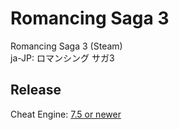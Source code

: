 # Romancing Saga 3  
Romancing Saga 3 (Steam)  
ja-JP: ロマンシング サガ3  
 
## Release
Cheat Engine: [7.5 or newer](https://github.com/cheat-engine/cheat-engine/releases)  
